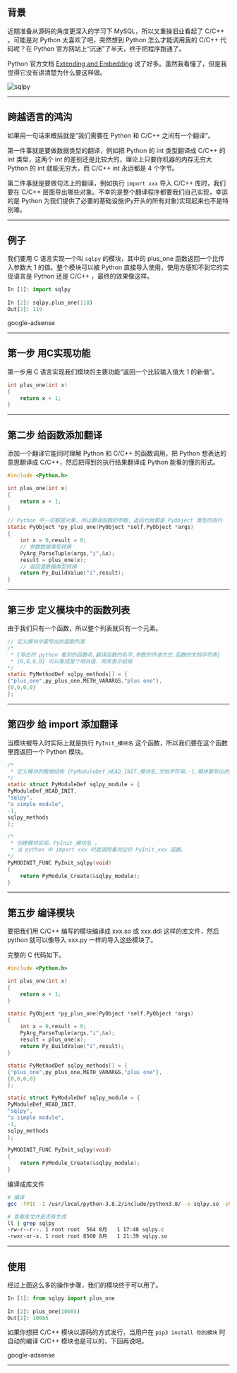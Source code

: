 ## 背景
近期准备从源码的角度更深入的学习下 MySQL，所以又重操旧业看起了 C/C++ 。可能是对 Python 太喜欢了吧，突然想到 Python 怎么才能调用我的 C/C++ 代码呢？在 Python 官方网站上“沉迷”了半天，终于把程序跑通了。

Python 官方文档 [Extending and Embedding](https://docs.python.org/3.8/extending/index.html) 说了好多。虽然我看懂了，但是我觉得它没有讲清楚为什么要这样做。

![sqlpy](static/2020-31/sqlpy-c.jpg)

---

## 跨越语言的鸿沟
如果用一句话来概括就是“我们需要在 Python 和 C/C++ 之间有一个翻译”。

第一件事就是要做数据类型的翻译，例如把 Python 的 int 类型翻译成 C/C++ 的 int 类型，这两个 int 的差别还是比较大的，理论上只要你机器的内存无穷大 Python 的 int 就能无穷大，而 C/C++ int 永远都是 4 个字节。

第二件事就是要做句法上的翻译，例如执行 `import xxx` 导入 C/C++ 库时，我们要在 C/C++ 层面导出哪些对象。不幸的是整个翻译程序都要我们自己实现，幸运的是 Python 为我们提供了必要的基础设施(Py开头的所有对象)实现起来也不是特别难。

---

## 例子
我们要用 C 语言实现一个叫 `sqlpy` 的模块，其中的 plus_one 函数返回一个比传入参数大 1 的值。整个模块可以被 Python 直接导入使用，使用方感知不到它的实现语言是 Python 还是 C/C++ ，最终的效果像这样。

```python
In [1]: import sqlpy                                                                             
                                                                                                 
In [2]: sqlpy.plus_one(118)                                                                      
Out[2]: 119
```

google-adsense

---

## 第一步 用C实现功能
第一步用 C 语言实现我们模块的主要功能“返回一个比较输入值大 1 的新值”。
```c
int plus_one(int x)
{
    return x + 1;   
}
```

---

## 第二步 给函数添加翻译
添加一个翻译它能同时理解 Python 和 C/C++ 的函数调用，把 Python 想表达的意思翻译成 C/C++，然后把得到的执行结果翻译成 Python 能看的懂的形式。
```c
#include <Python.h>

int plus_one(int x)
{
    return x + 1;   
}

// Python 中一切都是对象，所以翻译函数的参数，返回也就都是 PyObject 类型的指针
static PyObject *py_plus_one(PyObject *self,PyObject *args) 
{
    int x = 0,result = 0;
    // 参数数据类型转换
    PyArg_ParseTuple(args,"i",&x);
    result = plus_one(x);
    // 返回值数据类型转换
    return Py_BuildValue("i",result);
}
```

---

## 第三步 定义模块中的函数列表
由于我们只有一个函数，所以整个列表就只有一个元素。
```c
// 定义模块中要导出的函数列表
/*
 * {导出时 python 看到的函数名,翻译函数的名字,参数的传递方式,函数的文档字符串}
 * {0,0,0,0} 可以看成是个哨兵值，用来表示结尾
*/
static PyMethodDef sqlpy_methods[] = {
{"plus_one",py_plus_one,METH_VARARGS,"plus one"},
{0,0,0,0}
};
```

---

## 第四步 给 import 添加翻译
当模块被导入时实际上就是执行 `PyInit_模块名` 这个函数，所以我们要在这个函数里面返回一个 Python 模块。
```c
/*
 * 定义模块的数据结构 {PyModuleDef_HEAD_INIT,模块名,文档字符串,-1,模块要导出的函数列表}
*/
static struct PyModuleDef sqlpy_module = {
PyModuleDef_HEAD_INIT,
"sqlpy",
"a simple module",
-1,
sqlpy_methods
};

/*
 * 创建模块实现，PyInit_模块名 。
 * 当 python 中 import xxx 时就调用着对应的 PyInit_xxx 函数。
*/
PyMODINIT_FUNC PyInit_sqlpy(void)
{
    return PyModule_Create(&sqlpy_module);
}
```

---

## 第五步 编译模块
要把我们用 C/C++ 编写的模块编译成 xxx.so 或 xxx.ddl 这样的库文件，然后 python 就可以像导入 xxx.py 一样的导入这些模块了。

完整的 C 代码如下。
```c
#include <Python.h>

int plus_one(int x)
{
    return x + 1;   
}

static PyObject *py_plus_one(PyObject *self,PyObject *args) 
{
    int x = 0,result = 0;
    PyArg_ParseTuple(args,"i",&x);
    result = plus_one(x);
    return Py_BuildValue("i",result);
}

static PyMethodDef sqlpy_methods[] = {
{"plus_one",py_plus_one,METH_VARARGS,"plus one"},
{0,0,0,0}
};

static struct PyModuleDef sqlpy_module = {
PyModuleDef_HEAD_INIT,
"sqlpy",
"a simple module",
-1,
sqlpy_methods
};

PyMODINIT_FUNC PyInit_sqlpy(void)
{
    return PyModule_Create(&sqlpy_module);
}
```

编译成库文件

```bash
# 编译
gcc -fPIC -I /usr/local/python-3.8.2/include/python3.8/ -o sqlpy.so -shared sqlpy.c

# 查看库文件是否有生成
ll | grep sqlpy
-rw-r--r--. 1 root root  564 8月   1 17:48 sqlpy.c                                               
-rwxr-xr-x. 1 root root 8560 8月   1 21:39 sqlpy.so
```
---

## 使用

经过上面这么多的操作步骤，我们的模块终于可以用了。
```python
In [1]: from sqlpy import plus_one                                                               
                                                                                                 
In [2]: plus_one(10085)                                                                          
Out[2]: 10086
```

如果你想把 C/C++ 模块以源码的方式发行，当用户在 `pip3 install 你的模块` 时自动的编译 C/C++ 模块也是可以的，下回再说吧。

google-adsense

---